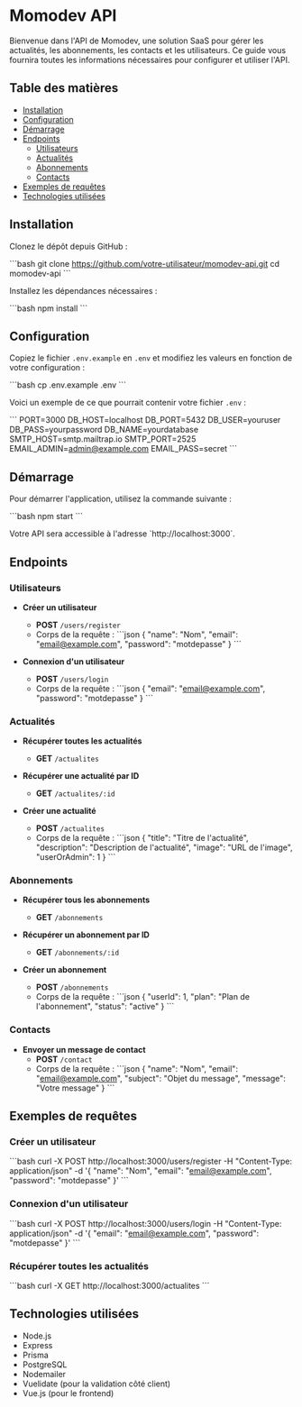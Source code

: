 
# Momodev API

Bienvenue dans l'API de Momodev, une solution SaaS pour gérer les actualités, les abonnements, les contacts et les utilisateurs. Ce guide vous fournira toutes les informations nécessaires pour configurer et utiliser l'API.

## Table des matières

- [Installation](#installation)
- [Configuration](#configuration)
- [Démarrage](#démarrage)
- [Endpoints](#endpoints)
  - [Utilisateurs](#utilisateurs)
  - [Actualités](#actualités)
  - [Abonnements](#abonnements)
  - [Contacts](#contacts)
- [Exemples de requêtes](#exemples-de-requêtes)
- [Technologies utilisées](#technologies-utilisées)

## Installation

Clonez le dépôt depuis GitHub :

\`\`\`bash
git clone https://github.com/votre-utilisateur/momodev-api.git
cd momodev-api
\`\`\`

Installez les dépendances nécessaires :

\`\`\`bash
npm install
\`\`\`

## Configuration

Copiez le fichier `.env.example` en `.env` et modifiez les valeurs en fonction de votre configuration :

\`\`\`bash
cp .env.example .env
\`\`\`

Voici un exemple de ce que pourrait contenir votre fichier `.env` :

\`\`\`
PORT=3000
DB_HOST=localhost
DB_PORT=5432
DB_USER=youruser
DB_PASS=yourpassword
DB_NAME=yourdatabase
SMTP_HOST=smtp.mailtrap.io
SMTP_PORT=2525
EMAIL_ADMIN=admin@example.com
EMAIL_PASS=secret
\`\`\`

## Démarrage

Pour démarrer l'application, utilisez la commande suivante :

\`\`\`bash
npm start
\`\`\`

Votre API sera accessible à l'adresse \`http://localhost:3000\`.

## Endpoints

### Utilisateurs

- **Créer un utilisateur**
  - **POST** `/users/register`
  - Corps de la requête :
    \`\`\`json
    {
      "name": "Nom",
      "email": "email@example.com",
      "password": "motdepasse"
    }
    \`\`\`

- **Connexion d'un utilisateur**
  - **POST** `/users/login`
  - Corps de la requête :
    \`\`\`json
    {
      "email": "email@example.com",
      "password": "motdepasse"
    }
    \`\`\`

### Actualités

- **Récupérer toutes les actualités**
  - **GET** `/actualites`
  
- **Récupérer une actualité par ID**
  - **GET** `/actualites/:id`
  
- **Créer une actualité**
  - **POST** `/actualites`
  - Corps de la requête :
    \`\`\`json
    {
      "title": "Titre de l'actualité",
      "description": "Description de l'actualité",
      "image": "URL de l'image",
      "userOrAdmin": 1
    }
    \`\`\`

### Abonnements

- **Récupérer tous les abonnements**
  - **GET** `/abonnements`
  
- **Récupérer un abonnement par ID**
  - **GET** `/abonnements/:id`
  
- **Créer un abonnement**
  - **POST** `/abonnements`
  - Corps de la requête :
    \`\`\`json
    {
      "userId": 1,
      "plan": "Plan de l'abonnement",
      "status": "active"
    }
    \`\`\`

### Contacts

- **Envoyer un message de contact**
  - **POST** `/contact`
  - Corps de la requête :
    \`\`\`json
    {
      "name": "Nom",
      "email": "email@example.com",
      "subject": "Objet du message",
      "message": "Votre message"
    }
    \`\`\`

## Exemples de requêtes

### Créer un utilisateur

\`\`\`bash
curl -X POST http://localhost:3000/users/register -H "Content-Type: application/json" -d '{
  "name": "Nom",
  "email": "email@example.com",
  "password": "motdepasse"
}'
\`\`\`

### Connexion d'un utilisateur

\`\`\`bash
curl -X POST http://localhost:3000/users/login -H "Content-Type: application/json" -d '{
  "email": "email@example.com",
  "password": "motdepasse"
}'
\`\`\`

### Récupérer toutes les actualités

\`\`\`bash
curl -X GET http://localhost:3000/actualites
\`\`\`

## Technologies utilisées

- Node.js
- Express
- Prisma
- PostgreSQL
- Nodemailer
- Vuelidate (pour la validation côté client)
- Vue.js (pour le frontend)

